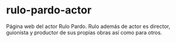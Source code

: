 # rulo-pardo-actor
Página web del actor Rulo Pardo.
Rulo además de actor es director, guionista y productor de sus propias obras así como para otros.
